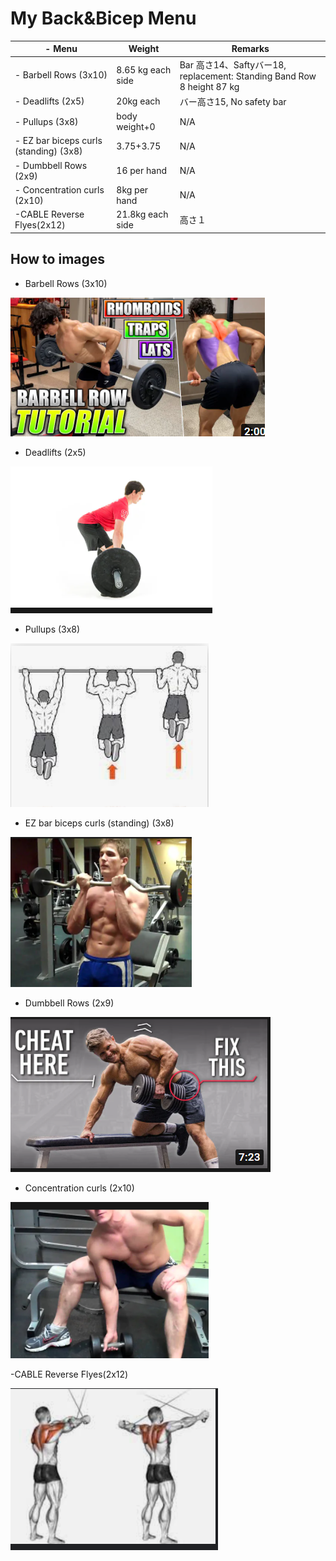 # My Back&Bicep Menu

| \- Menu                  | Weight            |   Remarks  |
| --------------------------------------- | ------------- | --------------|
| \- Barbell Rows (3x10)                  | 8.65 kg each side            | Bar 高さ14、Saftyバー18, replacement: Standing Band Row 8 height 87 kg|
| \- Deadlifts (2x5)                      | 20kg  each   |  バー高さ15, No safety bar| 
| \- Pullups (3x8)                        | body weight+0 | N/A |
| \- EZ bar biceps curls (standing) (3x8) | 3.75+3.75     | N/A |
| \- Dumbbell Rows (2x9)                  | 16 per hand   | N/A |
| \- Concentration curls (2x10)           | 8kg per hand  | N/A |
| \-CABLE Reverse Flyes(2x12)             | 21.8kg each side    | 高さ１

## How to images

-  Barbell Rows  (3x10)

![](./img/Back_and_Bicep/Barbell_Rows.png)

- Deadlifts (2x5)

![](./img/Back_and_Bicep/Deadlifts.png)

- Pullups (3x8)

![](./img/Back_and_Bicep/Pullups.png)

- EZ bar biceps curls (standing) (3x8)

![](./img/Back_and_Bicep/EZ_bar_biceps_curls_(standing).png)

- Dumbbell Rows (2x9)

![](./img/Back_and_Bicep/Dumbbell_Rows.png)

- Concentration curls (2x10)

![](./img/Back_and_Bicep/Concentration_curls.png)

-CABLE Reverse Flyes(2x12) 

![](./img/Back_and_Bicep/CABLE_Reverse_Flyes.png)
